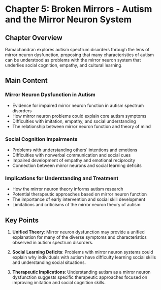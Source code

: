 # Chapter 5: Broken Mirrors - Autism and the Mirror Neuron System

## Chapter Overview
Ramachandran explores autism spectrum disorders through the lens of mirror neuron dysfunction, proposing that many characteristics of autism can be understood as problems with the mirror neuron system that underlies social cognition, empathy, and cultural learning.

## Main Content

### Mirror Neuron Dysfunction in Autism
- Evidence for impaired mirror neuron function in autism spectrum disorders
- How mirror neuron problems could explain core autism symptoms
- Difficulties with imitation, empathy, and social understanding
- The relationship between mirror neuron function and theory of mind

### Social Cognition Impairments
- Problems with understanding others' intentions and emotions
- Difficulties with nonverbal communication and social cues
- Impaired development of empathy and emotional reciprocity
- Connection between mirror neurons and social learning deficits

### Implications for Understanding and Treatment
- How the mirror neuron theory informs autism research
- Potential therapeutic approaches based on mirror neuron function
- The importance of early intervention and social skill development
- Limitations and criticisms of the mirror neuron theory of autism

## Key Points

1. **Unified Theory**: Mirror neuron dysfunction may provide a unified explanation for many of the diverse symptoms and characteristics observed in autism spectrum disorders.

2. **Social Learning Deficits**: Problems with mirror neuron systems could explain why individuals with autism have difficulty learning social skills and understanding social situations.

3. **Therapeutic Implications**: Understanding autism as a mirror neuron dysfunction suggests specific therapeutic approaches focused on improving imitation and social cognition skills.